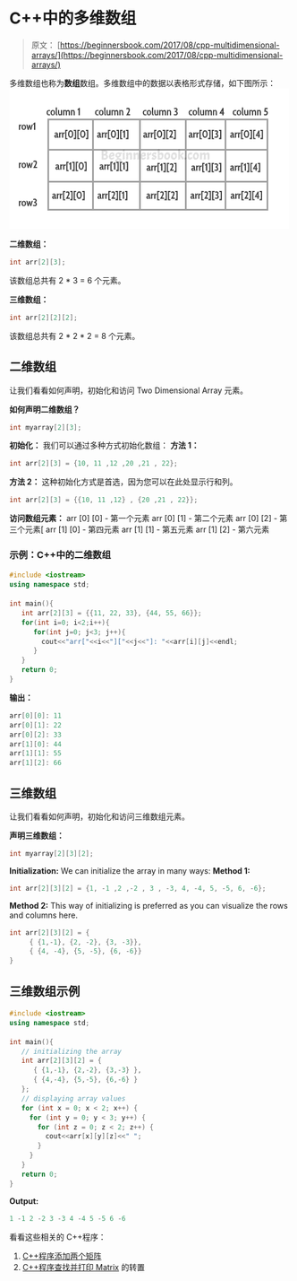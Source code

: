 # C++中的多维数组

> 原文： [https://beginnersbook.com/2017/08/cpp-multidimensional-arrays/](https://beginnersbook.com/2017/08/cpp-multidimensional-arrays/)

多维数组也称为**数组**数组。多维数组中的数据以表格形式存储，如下图所示：
![Multidimensional Array in C++](img/703503fc6cc74e3c12ca4f3eed2fb986.jpg)

**二维数组：**

```cpp
int arr[2][3];
```

该数组总共有 2 * 3 = 6 个元素。

**三维数组：**

```cpp
int arr[2][2][2];
```

该数组总共有 2 * 2 * 2 = 8 个元素。

## 二维数组

让我们看看如何声明，初始化和访问 Two Dimensional Array 元素。

**如何声明二维数组？**

```cpp
int myarray[2][3];
```

**初始化：**
我们可以通过多种方式初始化数组：
**方法 1：**

```cpp
int arr[2][3] = {10, 11 ,12 ,20 ,21 , 22};
```

**方法 2：**
这种初始化方式是首选，因为您可以在此处显示行和列。

```cpp
int arr[2][3] = {{10, 11 ,12} , {20 ,21 , 22}};
```

**访问数组元素：**
arr [0] [0] - 第一个元素
arr [0] [1] - 第二个元素
arr [0] [2] - 第三个元素[
arr [1] [0] - 第四元素
arr [1] [1] - 第五元素
arr [1] [2] - 第六元素

### 示例：C++中的二维数组

```cpp
#include <iostream>
using namespace std;

int main(){
   int arr[2][3] = {{11, 22, 33}, {44, 55, 66}};
   for(int i=0; i<2;i++){
      for(int j=0; j<3; j++){
        cout<<"arr["<<i<<"]["<<j<<"]: "<<arr[i][j]<<endl;
      }
   }
   return 0;
}
```

**输出：**

```cpp
arr[0][0]: 11
arr[0][1]: 22
arr[0][2]: 33
arr[1][0]: 44
arr[1][1]: 55
arr[1][2]: 66

```

## 三维数组

让我们看看如何声明，初始化和访问三维数组元素。

**声明三维数组：**

```cpp
int myarray[2][3][2];
```

**Initialization:**
We can initialize the array in many ways:
**Method 1:**

```cpp
int arr[2][3][2] = {1, -1 ,2 ,-2 , 3 , -3, 4, -4, 5, -5, 6, -6};

```

**Method 2:**
This way of initializing is preferred as you can visualize the rows and columns here.

```cpp
int arr[2][3][2] = {
     { {1,-1}, {2, -2}, {3, -3}},
     { {4, -4}, {5, -5}, {6, -6}}
}
```

## 三维数组示例

```cpp
#include <iostream>
using namespace std;

int main(){
   // initializing the array
   int arr[2][3][2] = {
      { {1,-1}, {2,-2}, {3,-3} },
      { {4,-4}, {5,-5}, {6,-6} }
   };
   // displaying array values 
   for (int x = 0; x < 2; x++) {
     for (int y = 0; y < 3; y++) {
       for (int z = 0; z < 2; z++) {
         cout<<arr[x][y][z]<<" ";
       }
     }
   }
   return 0;
}
```

**Output:**

```cpp
1 -1 2 -2 3 -3 4 -4 5 -5 6 -6
```

看看这些相关的 C++程序：

1.  [C++程序添加两个矩阵](https://beginnersbook.com/2017/08/cpp-program-to-add-two-matrices/)
2.  [C++程序查找并打印 Matrix](https://beginnersbook.com/2017/08/cpp-program-to-find-transpose-of-matrix/) 的转置